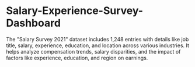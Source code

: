 # Salary-Experience-Survey-Dashboard
The "Salary Survey 2021" dataset includes 1,248 entries with details like job title, salary, experience, education, and location across various industries. It helps analyze compensation trends, salary disparities, and the impact of factors like experience, education, and region on earnings.
